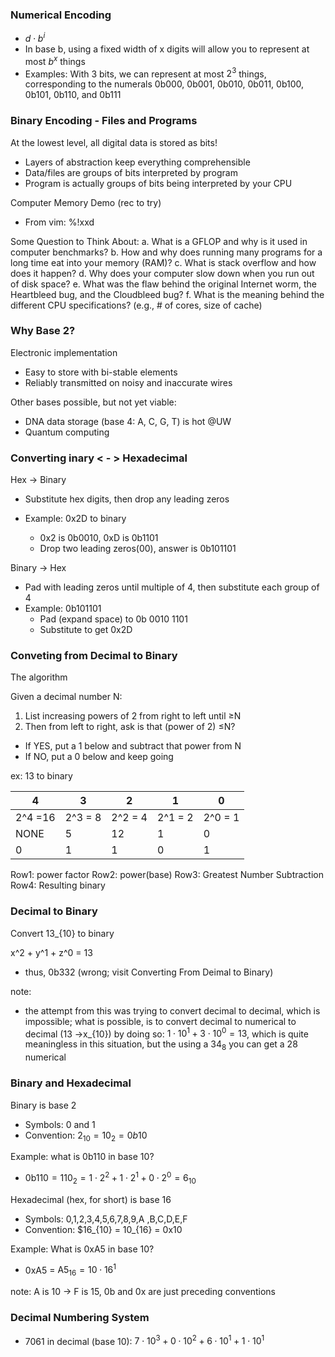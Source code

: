 ### Numerical Encoding
- $d \cdot b^{i}$
- In base b, using a fixed width of x digits will allow you to represent at most $b^x$ things
- Examples: With 3 bits, we can represent at most $2^3$ things, corresponding to the numerals 0b000, 0b001, 0b010, 0b011, 0b100, 0b101, 0b110, and 0b111
### Binary Encoding - Files and Programs
At the lowest level, all digital data is stored as bits!
-  Layers of abstraction keep everything comprehensible
- Data/files are groups of bits interpreted by program
- Program is actually groups of bits being interpreted by your 
CPU

Computer Memory Demo (rec to try)
- From vim:  %!xxd


Some Question to Think About:
a. What is a GFLOP and why is it used in computer benchmarks?
b. How and why does running many programs for a long time 
eat into your memory (RAM)?
c. What is stack overflow and how does it happen?
d. Why does your computer slow down when you run out of 
disk space?
e. What was the flaw behind the original Internet worm, the 
Heartbleed bug, and the Cloudbleed bug?
f. What is the meaning behind the different CPU specifications? 
(e.g., # of cores, size of cache)


### Why Base 2?
Electronic implementation
- Easy to store with bi-stable elements
- Reliably transmitted on noisy and inaccurate wires

Other bases possible, but not yet viable:
- DNA data storage (base 4:  A, C, G, T) is hot @UW
- Quantum computing

### Converting inary < - > Hexadecimal
Hex $\to$ Binary
- Substitute hex digits, then drop any 
leading zeros

- Example:  0x2D to binary
    - 0x2 is 0b0010, 0xD is 0b1101
    - Drop two leading zeros(00), answer is 0b101101


Binary $\to$ Hex
- Pad with leading zeros until multiple of 
4, then substitute each group of 4
- Example:  0b101101
    - Pad (expand space) to 0b 0010 1101
    - Substitute to get 0x2D

### Conveting from Decimal to Binary
The algorithm

Given a decimal number N:
1. List increasing powers of 2 from right to left until ≥N
2. Then from left to right, ask is that (power of 2) ≤N?
- If YES, put a 1 below and subtract that power from N
- If NO, put a 0 below and keep going

ex: 13 to binary

| 4        | 3        | 2        | 1        | 0        |
|----------|----------|----------|----------|----------|
| 2^4 =16  | 2^3 = 8  | 2^2 = 4  | 2^1 = 2  | 2^0 = 1  |
| NONE     | 5        | 12       | 1        | 0        |
| 0        | 1        | 1        | 0        | 1        |

Row1: power factor
Row2: power(base)
Row3: Greatest Number Subtraction
Row4: Resulting binary



### Decimal to Binary
Convert 13_{10} to binary

x^2 + y^1 + z^0 = 13
- thus, 0b332 (wrong; visit Converting From Deimal to Binary)

note: 
- the attempt from this was trying to convert decimal to decimal, which is impossible; what is possible, is to convert decimal to numerical to decimal (13 ->x_{10}) by doing so: $1 \cdot 10^{1} + 3 \cdot 10^{0} = 13$, which is quite meaningless in this situation, but the using a $34_{8}$ you can get a 28 numerical

### Binary and Hexadecimal
Binary is base 2
- Symbols: 0 and 1
- Convention: $2_{10} = 10_{2} = 0b10$

Example: what is 0b110 in base 10?
- $\text{0b110} = 110_{2}= 1\cdot 2^2 + 1 \cdot 2^ 1 + 0 \cdot 2^0 = 6_{10}$

Hexadecimal (hex, for short) is base 16
- Symbols: 0,1,2,3,4,5,6,7,8,9,A ,B,C,D,E,F
- Convention: $16_{10} = 10_{16} = 0x10

Example: What is 0xA5 in base 10?
- 0xA5 = $\text{A}5_{16} = 10 \cdot 16^1$

note: A is 10 -> F is 15, 0b and 0x are just preceding conventions
### Decimal Numbering System
- 7061 in decimal (base 10): $7 \cdot 10^3 + 0 \cdot 10^2 + 6 \cdot 10^1 + 1 \cdot 10^1$
